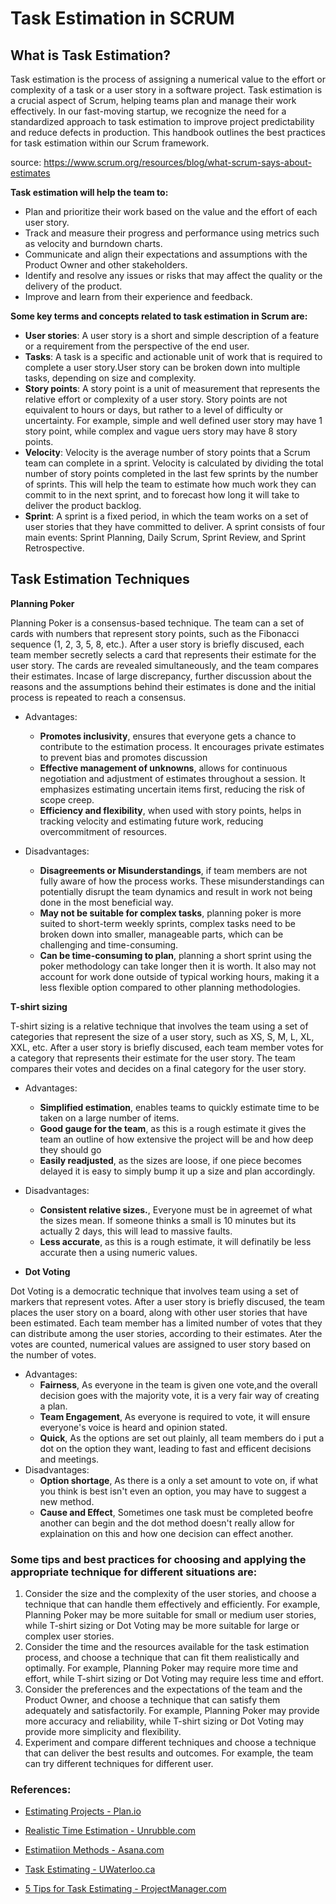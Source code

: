 # Task Estimation in SCRUM

## What is Task Estimation?
Task estimation is the process of assigning a numerical value to the effort or complexity of a task or a user story in a software project. Task estimation is a crucial aspect of Scrum, helping teams plan and manage their work effectively. In our fast-moving startup, we recognize the need for a standardized approach to task estimation to improve project predictability and reduce defects in production. This handbook outlines the best practices for task estimation within our Scrum framework.

source: https://www.scrum.org/resources/blog/what-scrum-says-about-estimates

**Task estimation will help the team to:**
- Plan and prioritize their work based on the value and the effort of each user story.
- Track and measure their progress and performance using metrics such as velocity and burndown charts.
- Communicate and align their expectations and assumptions with the Product Owner and other stakeholders.
- Identify and resolve any issues or risks that may affect the quality or the delivery of the product.
- Improve and learn from their experience and feedback.

**Some key terms and concepts related to task estimation in Scrum are:**
- **User stories**: A user story is a short and simple description of a feature or a requirement from the perspective of the end user. 
- **Tasks**: A task is a specific and actionable unit of work that is required to complete a user story.User story can be broken down into multiple tasks, depending on size and complexity.
- **Story points**: A story point is a unit of measurement that represents the relative effort or complexity of a user story. Story points are not equivalent to hours or days, but rather to a level of difficulty or uncertainty. For example, simple and well defined user story may have 1 story point, while complex and vague uers story may have 8 story points.
- **Velocity**: Velocity is the average number of story points that a Scrum team can complete in a sprint. Velocity is calculated by dividing the total number of story points completed in the last few sprints by the number of sprints. This will help the team to estimate how much work they can commit to in the next sprint, and to forecast how long it will take to deliver the product backlog.
- **Sprint**: A sprint is a fixed period, in which the team works on a set of user stories that they have committed to deliver. A sprint consists of four main events: Sprint Planning, Daily Scrum, Sprint Review, and Sprint Retrospective.

## Task Estimation Techniques

**Planning Poker**

Planning Poker is a consensus-based technique. The team can a set of cards with numbers that represent story points, such as the Fibonacci sequence (1, 2, 3, 5, 8, etc.). After a user story is briefly discused, each team member secretly selects a card that represents their estimate for the user story. The cards are revealed simultaneously, and the team compares their estimates. Incase of large discrepancy, further discussion about the reasons and the assumptions behind their estimates is done and the initial process is repeated to reach a consensus.

- Advantages:
    - <b>Promotes inclusivity</b>, ensures that everyone gets a chance to contribute to the estimation process. It encourages private estimates to prevent bias and promotes discussion
    - <b>Effective management of unknowns</b>, allows for continuous negotiation and adjustment of estimates throughout a session. It emphasizes estimating uncertain items first, reducing the risk of scope creep.
    - <b>Efficiency and flexibility</b>, when used with story points, helps in tracking velocity and estimating future work, reducing overcommitment of resources. 

- Disadvantages:
    - <b>Disagreements or Misunderstandings</b>, if team members are not fully aware of how the process works. These misunderstandings can potentially disrupt the team dynamics and result in work not being done in the most beneficial way.
    - <b>May not be suitable for complex tasks</b>, planning poker is more suited to short-term weekly sprints, complex tasks need to be broken down into smaller, manageable parts, which can be challenging and time-consuming.
    - <b>Can be time-consuming to plan</b>, planning a short sprint using the poker methodology can take longer then it is worth. It also may not account for work done outside of typical working hours, making it a less flexible option compared to other planning methodologies.

**T-shirt sizing**

T-shirt sizing is a relative technique that involves the team using a set of categories that represent the size of a user story, such as XS, S, M, L, XL, XXL, etc. After a user story is briefly discused, each team member votes for a category that represents their estimate for the user story. The team compares their votes and decides on a final category for the user story.

- Advantages:
    - <b>Simplified estimation</b>, enables teams to quickly estimate time to be taken on a large number of items.
    - <b>Good gauge for the team</b>, as this is a rough estimate it gives the team an outline of how extensive the project will be and how deep they should go
    - <b>Easily readjusted</b>, as the sizes are loose, if one piece becomes delayed it is easy to simply bump it up a size and plan accordingly.

- Disadvantages:
    - <b>Consistent relative sizes.</b>, Everyone must be in agreemet of what the sizes mean. If someone thinks a small is 10 minutes but its actually 2 days, this will lead to massive faults.
    - <b>Less accurate</b>, as this is a rough estimate, it will definatily be less accurate then a using numeric values.

- **Dot Voting**

Dot Voting is a democratic technique that involves team using a set of markers that represent votes. After a user story is briefly discused, the team places the user story on a board, along with other user stories that have been estimated. Each team member has a limited number of votes that they can distribute among the user stories, according to their estimates. Ater the votes are counted, numerical values are assigned to user story based on the number of votes.

- Advantages:
    - <b>Fairness</b>, As everyone in the team is given one vote,and the overall decision goes with the majority vote, it is a very fair way of creating a plan.
    - <b>Team Engagement</b>, As everyone is required to vote, it will ensure everyone's voice is heard and opinion stated.
    - <b>Quick</b>, As the options are set out plainly, all team members do i put a dot on the option they want, leading to fast and efficent decisions and meetings.
- Disadvantages:
    - <b>Option shortage</b>, As there is a only a set amount to vote on, if what you think is best isn't even an option, you may have to suggest a new method.
    - <b>Cause and Effect</b>, Sometimes one task must be completed beofre another can begin and the dot method doesn't really allow for explaination on this and how one decision can effect another.

### Some tips and best practices for choosing and applying the appropriate technique for different situations are:

1. Consider the size and the complexity of the user stories, and choose a technique that can handle them effectively and efficiently. For example, Planning Poker may be more suitable for small or medium user stories, while T-shirt sizing or Dot Voting may be more suitable for large or complex user stories.
2. Consider the time and the resources available for the task estimation process, and choose a technique that can fit them realistically and optimally. For example, Planning Poker may require more time and effort, while T-shirt sizing or Dot Voting may require less time and effort.
3. Consider the preferences and the expectations of the team and the Product Owner, and choose a technique that can satisfy them adequately and satisfactorily. For example, Planning Poker may provide more accuracy and reliability, while T-shirt sizing or Dot Voting may provide more simplicity and flexibility.
4. Experiment and compare different techniques and choose a technique that can deliver the best results and outcomes. For example, the team can try different techniques for different user.

### References:

- [Estimating Projects - Plan.io](https://plan.io/blog/estimating-projects )

- [Realistic Time Estimation - Unrubble.com](https://unrubble.com/blog/realistic-time-estimation)

- [Estimatiion Methods - Asana.com](https://asana.com/resources/estimation-methods)

- [Task Estimating - UWaterloo.ca](https://uwaterloo.ca/ist-project-management-office/methodology/project-management/planning/project-schedule/task-estimating)

- [5 Tips for Task Estimating - ProjectManager.com](https://www.projectmanager.com/blog/5-tips-for-task-estimating)